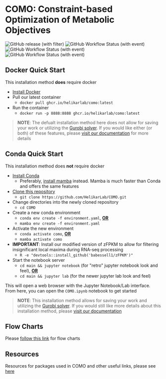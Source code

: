 # COMO: Constraint-based Optimization of Metabolic Objectives

![GitHub release (with filter)](https://img.shields.io/github/v/release/HelikarLab/COMO?filter=v*-master&style=for-the-badge&color=red)
![GitHub Workflow Status (with event)](https://img.shields.io/github/actions/workflow/status/HelikarLab/COMO/unit_tests.yml?style=for-the-badge&logo=pytest&logoColor=white&label=Tests)
![GitHub Workflow Status (with event)](https://img.shields.io/github/actions/workflow/status/HelikarLab/COMO/container_build.yml?style=for-the-badge&logo=docker&logoColor=white&label=Docker%20Build)
![GitHub Workflow Status (with event)](https://img.shields.io/github/actions/workflow/status/HelikarLab/COMO/type_checking.yml?style=for-the-badge&logo=docker&logoColor=white&label=Type%20Checking)

## Docker Quick Start

This installation method **does** require docker

- [Install Docker](https://docs.docker.com/get-docker/)
- Pull our latest container
    - `docker pull ghcr.io/helikarlab/como:latest`
- Run the container
    - `docker run -p 8888:8888 ghcr.io/helikarlab/como:latest`

> **NOTE**: The defualt installation method here does not allow for saving your work or utilizing
> the [Gurobi solver](https://www.gurobi.com/). If you would like either (or both) of these features,
> please [visit our documentation](https://helikarlab.github.io/COMO) for more details

## Conda Quick Start

This installation method does **not** require docker

- [Install Conda](https://conda.io/projects/conda/en/latest/user-guide/install/index.html)
    - Preferably, [install mamba](https://mamba.readthedocs.io/en/latest/mamba-installation.html#mamba-install) instead.
      Mamba is much faster than Conda and offers the same features
- [Clone this repository](https://docs.github.com/en/repositories/creating-and-managing-repositories/cloning-a-repository)
    - `git clone https://github.com/HelikarLab/COMO.git`
- Change directories into the newly cloned repository
    - `cd COMO`
- Create a new conda environment
    - `conda env create -f environment.yaml`, <ins>**OR**</ins>
    - `mamba env create -f environment.yaml`
- Activate the new environment
    - `conda activate como`, <ins>**OR**</ins>
    - `mamba activate como`
- **IMPORTANT**: Install our modified version of zFPKM to allow for filtering insignificant local maxima during RNA-seq
  processing
    - `R -e "devtools::install_github('babessell1/zFPKM')"`
- Start the notebook server
    - `cd main && jupyter notebook` (for "retro" jupyter notebook look and feel), <ins>**OR**</ins>
    - `cd main && jupyter lab` (for the newer jupyter lab look and feel)

This will open a web browser with the Jupyter Notebook/Lab interface. From here, you can open the `COMO.ipynb` notebook
to get started

> **NOTE**: This installation method allows for saving your work and utilizing
> the [Gurobi solver](https://www.gurobi.com/). If you would still like more details about this installation method,
> please [visit our documentation](https://helikarlab.github.io/COMO)

## Flow Charts

Please [follow this link](https://helikarlab.github.io/COMO/como_flowcharts.html) for flow charts

## Resources

Resources for packages used in COMO and other useful links, please
see [here](https://helikarlab.github.io/COMO/como_resources.html)
